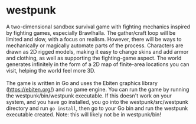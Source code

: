 # westpunk
A two-dimensional sandbox survival game with fighting mechanics inspired by fighting games, especially Brawlhalla. 
The gather/craft loop will be limited and slow, with a focus on realism. However, there will be ways to mechanically or magically automate parts of the process. 
Characters are drawn as 2D rigged models, making it easy to change skins and add armor and clothing, as well as supporting the fighting-game aspect.
The world generates infinitely in the form of a 2D map of finite-area locations you can visit, helping the world feel more 3D.
<br><br>
The game is written in Go and uses the Ebiten graphics library (https://ebiten.org/) and no game engine.
You can run the game by running the westpunk/bin/westpunk executable.
If this doesn't work on your system, and you have go installed, you go into the westpunk/src/westpunk directory and run `go install`, 
then go to your Go bin and run the westpunk executable created.
Note: this will likely not be in westpunk/bin!
